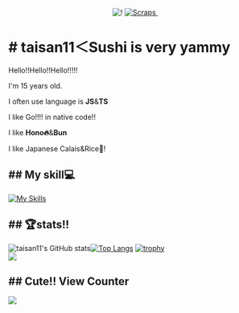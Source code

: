 <div align="center">
  <p>
    <img src="https://badgen.org/img/zenn/taisan11/articles?style=flat" alt="!" />
    <a href="https://zenn.dev/taisan11?tab=scraps">
      <img src="https://badgen.org/img/zenn/taisan11/scraps?style=flat" alt="Scraps" />
    </a>
    <img src="https://komarev.com/ghpvc/?username=taisan11" alt="" />
  </p>
</div>
<h1># taisan11＜Sushi is very yammy</h1>
<p>Hello!!Hello!!Hello!!!!!</p>
<p>I'm 15 years old.</p>
<p>I often use language is <b>JS</b>&<b>TS</b></p>
<p>I like Go!!!! in native code!!</p>
<p>I like <b>Hono🔥</b>&<b>Bun</b></p>
<p>I like Japanese Calais&Rice🍛!</p>
<h2>## My skill💻</h2>
<p><a href="https://skillicons.dev"><img src="https://skillicons.dev/icons?i=js,html,css,wasm,ts,nodejs,bun,deno,cloudflare,github,rust,workers,windows,linux,vscode,vite,vscode,go&perline=9" alt="My Skills" /></a></p>
<h2>## 🏆stats!!</h2>
<p><img src="https://github-readme-stats.vercel.app/api?username=taisan11&count_private=true&show_icons=true&theme=tokyonight" alt="taisan11's GitHub stats" /><a href="https://github.com/mo-ri-regen/github-readme-stats"><img src="https://github-readme-stats.vercel.app/api/top-langs/?username=taisan11&theme=vue-dark&show_icons=true&layout=compact" alt="Top Langs" /></a>
<a href="https://github.com/ryo-ma/github-profile-trophy"><img src="https://github-profile-trophy.vercel.app/?username=taisan11&theme=onedark" alt="trophy" /></a><br/><img src="https://github-contributor-stats.vercel.app/api?username=taisan11&limit=5&theme=dark&combine_all_yearly_contributions=false&v=1"/></p>
<h2>## Cute!! View Counter</h2>
<img src="https://count.getloli.com/@taisan11?name=taisan11&theme=booru-jaypee&padding=5&offset=0&align=top&scale=0.8&pixelated=1&darkmode=auto"/>
